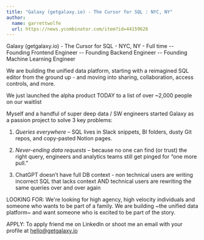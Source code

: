 ```yaml
---
title: "Galaxy (getgalaxy.io) - The Cursor for SQL : NYC, NY"
author:
  name: garrettwolfe
  url: https://news.ycombinator.com/item?id=44159626
---
```


<JobNavigation />

Galaxy (getgalaxy.io) - The Cursor for SQL - NYC, NY - Full time
-- Founding Frontend Engineer
-- Founding Backend Engineer
-- Founding Machine Learning Engineer

We are building the unified data platform, starting with a reimagined SQL editor from the ground up - and moving into sharing, collaboration, access controls, and more.

We just launched the alpha product TODAY to a list of over ~2,000 people on our waitlist

Myself and a handful of super deep data &#x2F; SW engineers started Galaxy as a passion project to solve 3 key problems:

1. *Queries everywhere* – SQL lives in Slack snippets, BI folders, dusty Git repos, and copy-pasted Notion pages.

2. *Never-ending data requests* – because no one can find (or trust) the right query, engineers and analytics teams still get pinged for “one more pull.”

3. ChatGPT doesn’t have full DB context - non technical users are writing incorrect SQL that lacks context AND technical users are rewriting the same queries over and over again

LOOKING FOR: We&#x27;re looking for high agency, high velocity individuals and someone who wants to be part of a family. We are building ~the unified data platform~ and want someone who is excited to be part of the story.

APPLY: To apply friend me on LinkedIn or shoot me an email with your profile at hello@getgalaxy.io
<JobApplication />
